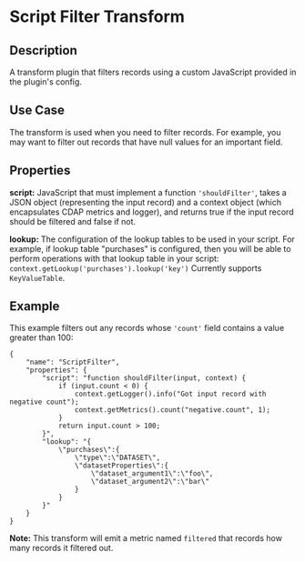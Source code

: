 # Script Filter Transform


Description
-----------
A transform plugin that filters records using a custom JavaScript provided in the plugin's config.


Use Case
--------
The transform is used when you need to filter records. For example, you may want to filter
out records that have null values for an important field.


Properties
----------
**script:** JavaScript that must implement a function ``'shouldFilter'``, takes a
JSON object (representing the input record) and a context object (which encapsulates CDAP metrics and logger),
and returns true if the input record should be filtered and false if not.

**lookup:** The configuration of the lookup tables to be used in your script.
For example, if lookup table "purchases" is configured, then you will be able to perform
operations with that lookup table in your script: ``context.getLookup('purchases').lookup('key')``
Currently supports ``KeyValueTable``.


Example
-------
This example filters out any records whose ``'count'`` field contains a value greater than 100:

    {
        "name": "ScriptFilter",
        "properties": {
            "script": "function shouldFilter(input, context) {
                if (input.count < 0) {
                    context.getLogger().info("Got input record with negative count");
                    context.getMetrics().count("negative.count", 1);
                }
                return input.count > 100;
            }",
            "lookup": "{
                \"purchases\":{
                    \"type\":\"DATASET\",
                    \"datasetProperties\":{
                        \"dataset_argument1\":\"foo\",
                        \"dataset_argument2\":\"bar\"
                    }
                }
            }"
        }
    }

**Note:** This transform will emit a metric named ``filtered`` that records how many records it filtered out.
